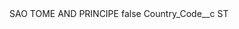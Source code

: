 <?xml version="1.0" encoding="UTF-8"?>
<CustomMetadata xmlns="http://soap.sforce.com/2006/04/metadata" xmlns:xsi="http://www.w3.org/2001/XMLSchema-instance" xmlns:xsd="http://www.w3.org/2001/XMLSchema">
    <label>SAO TOME AND PRINCIPE</label>
    <protected>false</protected>
    <values>
        <field>Country_Code__c</field>
        <value xsi:type="xsd:string">ST</value>
    </values>
</CustomMetadata>
